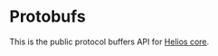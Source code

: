 # Protobufs

This is the public protocol buffers API for [Helios core](https://github.com/Helios-Chain-Labs/helios-core).